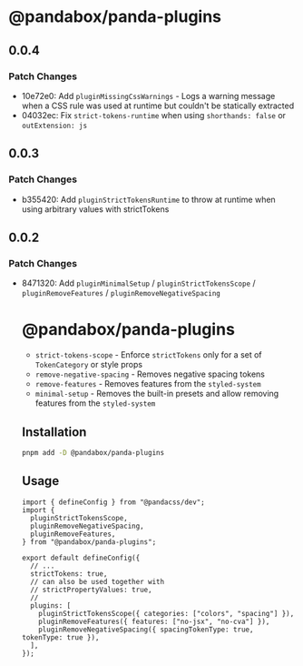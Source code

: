 # @pandabox/panda-plugins

## 0.0.4

### Patch Changes

- 10e72e0: Add `pluginMissingCssWarnings` - Logs a warning message when a CSS rule was used at runtime but couldn't be statically
  extracted
- 04032ec: Fix `strict-tokens-runtime` when using `shorthands: false` or `outExtension: js`

## 0.0.3

### Patch Changes

- b355420: Add `pluginStrictTokensRuntime` to throw at runtime when using arbitrary values with strictTokens

## 0.0.2

### Patch Changes

- 8471320: Add `pluginMinimalSetup` / `pluginStrictTokensScope` / `pluginRemoveFeatures` / `pluginRemoveNegativeSpacing`

  # @pandabox/panda-plugins

  - `strict-tokens-scope` - Enforce `strictTokens` only for a set of `TokenCategory` or style props
  - `remove-negative-spacing` - Removes negative spacing tokens
  - `remove-features` - Removes features from the `styled-system`
  - `minimal-setup` - Removes the built-in presets and allow removing features from the `styled-system`

  ## Installation

  ```bash
  pnpm add -D @pandabox/panda-plugins
  ```

  ## Usage

  ```tsx
  import { defineConfig } from "@pandacss/dev";
  import {
    pluginStrictTokensScope,
    pluginRemoveNegativeSpacing,
    pluginRemoveFeatures,
  } from "@pandabox/panda-plugins";

  export default defineConfig({
    // ...
    strictTokens: true,
    // can also be used together with
    // strictPropertyValues: true,
    //
    plugins: [
      pluginStrictTokensScope({ categories: ["colors", "spacing"] }),
      pluginRemoveFeatures({ features: ["no-jsx", "no-cva"] }),
      pluginRemoveNegativeSpacing({ spacingTokenType: true, tokenType: true }),
    ],
  });
  ```
